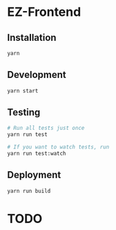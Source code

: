 # EZ-Frontend

## Installation

```sh
yarn
```

## Development

```sh
yarn start
```

## Testing

```sh
# Run all tests just once
yarn run test

# If you want to watch tests, run
yarn run test:watch
```

## Deployment

```sh
yarn run build
```

# TODO
